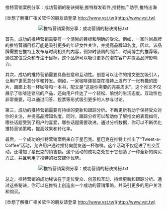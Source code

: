 推特营销案例分享：成功营销的秘诀揭秘,推特群发软件,推特推广助手,推特出海

[😍想了解推广相关软件的朋友请登录 http://www.vst.tw](http://www.vst.tw)

 <center><img src="https://vst.tw/MP4/tuiguang/png/0.png" alt="推特营销案例分享：成功营销的秘诀揭秘.txt"></center>

首先，成功的推特营销需要有一个清晰的目标和明确的受众。例如，一家时尚品牌的推特营销目标可能是吸引更多的年轻女性关注，并提高品牌知名度。因此，该品牌需要在推特上发布与时尚相关的内容，例如时装周的照片、时尚博主的推荐等。通过定位受众和专注于目标，这个品牌可以吸引更多的潜在客户并提高品牌影响力。

其次，成功的推特营销需要具备创意和互动性。创意可以让你的推文更加吸引人，让用户更愿意分享和转发。例如，一家咖啡连锁店在推特上发布了一张有趣的图片，画面上有一杯咖啡和一本书，配文是“这是你需要的完美周末”。这个推文不仅展示了咖啡连锁店的产品，还向用户传达了一个轻松、愉悦的生活态度。互动性也非常重要，可以通过问答、投票等形式吸引更多的人参与讨论。

第三，成功的推特营销需要有持续的更新和跟踪分析。不断更新有助于保持受众对你的关注，并提高品牌知名度。同时，跟踪分析可以帮助你了解推文的表现如何，哪些话题受到了用户的喜爱，哪些话题需要改进。通过分析数据，你可以不断优化推特营销策略，提高效果和转化率。

最后，一个成功的推特营销案例来自于星巴克。星巴克在推特上推出了“Tweet-a-Coffee”活动，允许用户通过推特向朋友送一杯咖啡。这个活动不仅促进了社交互动，还增加了星巴克的销售额。这个活动的成功之处在于它创造了一种全新的购买方式，并且利用了推特的社交媒体优势。

 <center><img src="https://vst.tw/MP4/tuiguang/png/7.png" alt="推特营销案例分享：成功营销的秘诀揭秘.txt"></center>

总之，推特营销的成功秘诀在于定位受众、创意和互动、持续更新和跟踪分析。通过这些秘诀，你可以在推特上创造出一个成功的营销策略，并吸引更多的用户关注和购买。

[😍想了解推广相关软件的朋友请登录 http://www.vst.tw](http://www.vst.tw)



